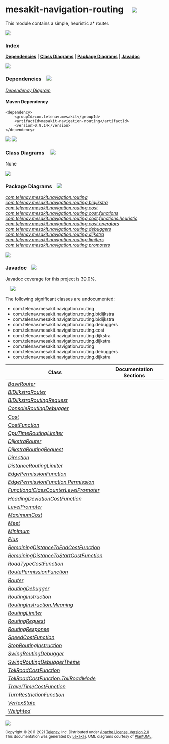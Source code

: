 [//]: # (start-user-text)



[//]: # (end-user-text)

# mesakit-navigation-routing &nbsp;&nbsp; <img src="https://telenav.github.io/telenav-assets/images/icons/branch-32.png" srcset="https://telenav.github.io/telenav-assets/images/icons/branch-32-2x.png 2x"/>

This module contains a simple, heuristic a* router.

<img src="https://telenav.github.io/telenav-assets/images/separators/horizontal-line-512.png" srcset="https://telenav.github.io/telenav-assets/images/separators/horizontal-line-512-2x.png 2x"/>

### Index



[**Dependencies**](#dependencies) | [**Class Diagrams**](#class-diagrams) | [**Package Diagrams**](#package-diagrams) | [**Javadoc**](#javadoc)

<img src="https://telenav.github.io/telenav-assets/images/separators/horizontal-line-512.png" srcset="https://telenav.github.io/telenav-assets/images/separators/horizontal-line-512-2x.png 2x"/>

### Dependencies <a name="dependencies"></a> &nbsp;&nbsp; <img src="https://telenav.github.io/telenav-assets/images/icons/dependencies-32.png" srcset="https://telenav.github.io/telenav-assets/images/icons/dependencies-32-2x.png 2x"/>

[*Dependency Diagram*](https://www.mesakit.org/0.9.14/lexakai/mesakit/mesakit-navigation/routing/documentation/diagrams/dependencies.svg)

#### Maven Dependency

    <dependency>
        <groupId>com.telenav.mesakit</groupId>
        <artifactId>mesakit-navigation-routing</artifactId>
        <version>0.9.14</version>
    </dependency>

<img src="https://telenav.github.io/telenav-assets/images/separators/horizontal-line-128.png" srcset="https://telenav.github.io/telenav-assets/images/separators/horizontal-line-128-2x.png 2x"/>

[//]: # (start-user-text)



[//]: # (end-user-text)

<img src="https://telenav.github.io/telenav-assets/images/separators/horizontal-line-128.png" srcset="https://telenav.github.io/telenav-assets/images/separators/horizontal-line-128-2x.png 2x"/>

### Class Diagrams <a name="class-diagrams"></a> &nbsp; &nbsp; <img src="https://telenav.github.io/telenav-assets/images/icons/diagram-40.png" srcset="https://telenav.github.io/telenav-assets/images/icons/diagram-40-2x.png 2x"/>

None

<img src="https://telenav.github.io/telenav-assets/images/separators/horizontal-line-128.png" srcset="https://telenav.github.io/telenav-assets/images/separators/horizontal-line-128-2x.png 2x"/>

### Package Diagrams <a name="package-diagrams"></a> &nbsp;&nbsp; <img src="https://telenav.github.io/telenav-assets/images/icons/box-24.png" srcset="https://telenav.github.io/telenav-assets/images/icons/box-24-2x.png 2x"/>

[*com.telenav.mesakit.navigation.routing*](https://www.mesakit.org/0.9.14/lexakai/mesakit/mesakit-navigation/routing/documentation/diagrams/com.telenav.mesakit.navigation.routing.svg)  
[*com.telenav.mesakit.navigation.routing.bidijkstra*](https://www.mesakit.org/0.9.14/lexakai/mesakit/mesakit-navigation/routing/documentation/diagrams/com.telenav.mesakit.navigation.routing.bidijkstra.svg)  
[*com.telenav.mesakit.navigation.routing.cost*](https://www.mesakit.org/0.9.14/lexakai/mesakit/mesakit-navigation/routing/documentation/diagrams/com.telenav.mesakit.navigation.routing.cost.svg)  
[*com.telenav.mesakit.navigation.routing.cost.functions*](https://www.mesakit.org/0.9.14/lexakai/mesakit/mesakit-navigation/routing/documentation/diagrams/com.telenav.mesakit.navigation.routing.cost.functions.svg)  
[*com.telenav.mesakit.navigation.routing.cost.functions.heuristic*](https://www.mesakit.org/0.9.14/lexakai/mesakit/mesakit-navigation/routing/documentation/diagrams/com.telenav.mesakit.navigation.routing.cost.functions.heuristic.svg)  
[*com.telenav.mesakit.navigation.routing.cost.operators*](https://www.mesakit.org/0.9.14/lexakai/mesakit/mesakit-navigation/routing/documentation/diagrams/com.telenav.mesakit.navigation.routing.cost.operators.svg)  
[*com.telenav.mesakit.navigation.routing.debuggers*](https://www.mesakit.org/0.9.14/lexakai/mesakit/mesakit-navigation/routing/documentation/diagrams/com.telenav.mesakit.navigation.routing.debuggers.svg)  
[*com.telenav.mesakit.navigation.routing.dijkstra*](https://www.mesakit.org/0.9.14/lexakai/mesakit/mesakit-navigation/routing/documentation/diagrams/com.telenav.mesakit.navigation.routing.dijkstra.svg)  
[*com.telenav.mesakit.navigation.routing.limiters*](https://www.mesakit.org/0.9.14/lexakai/mesakit/mesakit-navigation/routing/documentation/diagrams/com.telenav.mesakit.navigation.routing.limiters.svg)  
[*com.telenav.mesakit.navigation.routing.promoters*](https://www.mesakit.org/0.9.14/lexakai/mesakit/mesakit-navigation/routing/documentation/diagrams/com.telenav.mesakit.navigation.routing.promoters.svg)

<img src="https://telenav.github.io/telenav-assets/images/separators/horizontal-line-128.png" srcset="https://telenav.github.io/telenav-assets/images/separators/horizontal-line-128-2x.png 2x"/>

### Javadoc <a name="javadoc"></a> &nbsp;&nbsp; <img src="https://telenav.github.io/telenav-assets/images/icons/books-24.png" srcset="https://telenav.github.io/telenav-assets/images/icons/books-24-2x.png 2x"/>

Javadoc coverage for this project is 39.0%.  
  
&nbsp; &nbsp; <img src="https://telenav.github.io/telenav-assets/images/meters/meter-40-96.png" srcset="https://telenav.github.io/telenav-assets/images/meters/meter-40-96-2x.png 2x"/>


The following significant classes are undocumented:  

- com.telenav.mesakit.navigation.routing  
- com.telenav.mesakit.navigation.routing.bidijkstra  
- com.telenav.mesakit.navigation.routing.bidijkstra  
- com.telenav.mesakit.navigation.routing.debuggers  
- com.telenav.mesakit.navigation.routing.cost  
- com.telenav.mesakit.navigation.routing.dijkstra  
- com.telenav.mesakit.navigation.routing.dijkstra  
- com.telenav.mesakit.navigation.routing  
- com.telenav.mesakit.navigation.routing.debuggers  
- com.telenav.mesakit.navigation.routing.dijkstra

| Class | Documentation Sections |
|---|---|
| [*BaseRouter*](https://www.mesakit.org/0.9.14/javadoc/mesakit/mesakit.navigation.routing//////////////////////////////////////////////////.html) |  |  
| [*BiDijkstraRouter*](https://www.mesakit.org/0.9.14/javadoc/mesakit/mesakit.navigation.routing///////////////////////////////////////////////////////////////////.html) |  |  
| [*BiDijkstraRoutingRequest*](https://www.mesakit.org/0.9.14/javadoc/mesakit/mesakit.navigation.routing///////////////////////////////////////////////////////////////////////////.html) |  |  
| [*ConsoleRoutingDebugger*](https://www.mesakit.org/0.9.14/javadoc/mesakit/mesakit.navigation.routing////////////////////////////////////////////////////////////////////////.html) |  |  
| [*Cost*](https://www.mesakit.org/0.9.14/javadoc/mesakit/mesakit.navigation.routing/////////////////////////////////////////////////.html) |  |  
| [*CostFunction*](https://www.mesakit.org/0.9.14/javadoc/mesakit/mesakit.navigation.routing/////////////////////////////////////////////////////////.html) |  |  
| [*CpuTimeRoutingLimiter*](https://www.mesakit.org/0.9.14/javadoc/mesakit/mesakit.navigation.routing//////////////////////////////////////////////////////////////////////.html) |  |  
| [*DijkstraRouter*](https://www.mesakit.org/0.9.14/javadoc/mesakit/mesakit.navigation.routing///////////////////////////////////////////////////////////////.html) |  |  
| [*DijkstraRoutingRequest*](https://www.mesakit.org/0.9.14/javadoc/mesakit/mesakit.navigation.routing///////////////////////////////////////////////////////////////////////.html) |  |  
| [*Direction*](https://www.mesakit.org/0.9.14/javadoc/mesakit/mesakit.navigation.routing//////////////////////////////////////////////////////////.html) |  |  
| [*DistanceRoutingLimiter*](https://www.mesakit.org/0.9.14/javadoc/mesakit/mesakit.navigation.routing///////////////////////////////////////////////////////////////////////.html) |  |  
| [*EdgePermissionFunction*](https://www.mesakit.org/0.9.14/javadoc/mesakit/mesakit.navigation.routing///////////////////////////////////////////////////////////////////.html) |  |  
| [*EdgePermissionFunction.Permission*](https://www.mesakit.org/0.9.14/javadoc/mesakit/mesakit.navigation.routing//////////////////////////////////////////////////////////////////////////////.html) |  |  
| [*FunctionalClassCounterLevelPromoter*](https://www.mesakit.org/0.9.14/javadoc/mesakit/mesakit.navigation.routing/////////////////////////////////////////////////////////////////////////////////////.html) |  |  
| [*HeadingDeviationCostFunction*](https://www.mesakit.org/0.9.14/javadoc/mesakit/mesakit.navigation.routing/////////////////////////////////////////////////////////////////////////////////////////////.html) |  |  
| [*LevelPromoter*](https://www.mesakit.org/0.9.14/javadoc/mesakit/mesakit.navigation.routing/////////////////////////////////////////////////////.html) |  |  
| [*MaximumCost*](https://www.mesakit.org/0.9.14/javadoc/mesakit/mesakit.navigation.routing//////////////////////////////////////////////////////////////////.html) |  |  
| [*Meet*](https://www.mesakit.org/0.9.14/javadoc/mesakit/mesakit.navigation.routing/////////////////////////////////////////////////////.html) |  |  
| [*Minimum*](https://www.mesakit.org/0.9.14/javadoc/mesakit/mesakit.navigation.routing//////////////////////////////////////////////////////////////.html) |  |  
| [*Plus*](https://www.mesakit.org/0.9.14/javadoc/mesakit/mesakit.navigation.routing///////////////////////////////////////////////////////////.html) |  |  
| [*RemainingDistanceToEndCostFunction*](https://www.mesakit.org/0.9.14/javadoc/mesakit/mesakit.navigation.routing///////////////////////////////////////////////////////////////////////////////////////////////////.html) |  |  
| [*RemainingDistanceToStartCostFunction*](https://www.mesakit.org/0.9.14/javadoc/mesakit/mesakit.navigation.routing/////////////////////////////////////////////////////////////////////////////////////////////////////.html) |  |  
| [*RoadTypeCostFunction*](https://www.mesakit.org/0.9.14/javadoc/mesakit/mesakit.navigation.routing/////////////////////////////////////////////////////////////////////////////////////.html) |  |  
| [*RoutePermissionFunction*](https://www.mesakit.org/0.9.14/javadoc/mesakit/mesakit.navigation.routing////////////////////////////////////////////////////////////////////.html) |  |  
| [*Router*](https://www.mesakit.org/0.9.14/javadoc/mesakit/mesakit.navigation.routing//////////////////////////////////////////////.html) |  |  
| [*RoutingDebugger*](https://www.mesakit.org/0.9.14/javadoc/mesakit/mesakit.navigation.routing///////////////////////////////////////////////////////.html) |  |  
| [*RoutingInstruction*](https://www.mesakit.org/0.9.14/javadoc/mesakit/mesakit.navigation.routing//////////////////////////////////////////////////////////.html) |  |  
| [*RoutingInstruction.Meaning*](https://www.mesakit.org/0.9.14/javadoc/mesakit/mesakit.navigation.routing//////////////////////////////////////////////////////////////////.html) |  |  
| [*RoutingLimiter*](https://www.mesakit.org/0.9.14/javadoc/mesakit/mesakit.navigation.routing//////////////////////////////////////////////////////.html) |  |  
| [*RoutingRequest*](https://www.mesakit.org/0.9.14/javadoc/mesakit/mesakit.navigation.routing//////////////////////////////////////////////////////.html) |  |  
| [*RoutingResponse*](https://www.mesakit.org/0.9.14/javadoc/mesakit/mesakit.navigation.routing///////////////////////////////////////////////////////.html) |  |  
| [*SpeedCostFunction*](https://www.mesakit.org/0.9.14/javadoc/mesakit/mesakit.navigation.routing//////////////////////////////////////////////////////////////////////////////////.html) |  |  
| [*StopRoutingInstruction*](https://www.mesakit.org/0.9.14/javadoc/mesakit/mesakit.navigation.routing//////////////////////////////////////////////////////////////.html) |  |  
| [*SwingRoutingDebugger*](https://www.mesakit.org/0.9.14/javadoc/mesakit/mesakit.navigation.routing//////////////////////////////////////////////////////////////////////.html) |  |  
| [*SwingRoutingDebuggerTheme*](https://www.mesakit.org/0.9.14/javadoc/mesakit/mesakit.navigation.routing///////////////////////////////////////////////////////////////////////////.html) |  |  
| [*TollRoadCostFunction*](https://www.mesakit.org/0.9.14/javadoc/mesakit/mesakit.navigation.routing///////////////////////////////////////////////////////////////////////////.html) |  |  
| [*TollRoadCostFunction.TollRoadMode*](https://www.mesakit.org/0.9.14/javadoc/mesakit/mesakit.navigation.routing////////////////////////////////////////////////////////////////////////////////////////.html) |  |  
| [*TravelTimeCostFunction*](https://www.mesakit.org/0.9.14/javadoc/mesakit/mesakit.navigation.routing/////////////////////////////////////////////////////////////////////////////.html) |  |  
| [*TurnRestrictionFunction*](https://www.mesakit.org/0.9.14/javadoc/mesakit/mesakit.navigation.routing//////////////////////////////////////////////////////////////////////////////.html) |  |  
| [*VertexState*](https://www.mesakit.org/0.9.14/javadoc/mesakit/mesakit.navigation.routing////////////////////////////////////////////////////////////.html) |  |  
| [*Weighted*](https://www.mesakit.org/0.9.14/javadoc/mesakit/mesakit.navigation.routing///////////////////////////////////////////////////////////////.html) |  |  

[//]: # (start-user-text)



[//]: # (end-user-text)

<img src="https://telenav.github.io/telenav-assets/images/separators/horizontal-line-512.png" srcset="https://telenav.github.io/telenav-assets/images/separators/horizontal-line-512-2x.png 2x"/>

<sub>Copyright &#169; 2011-2021 [Telenav](https://telenav.com), Inc. Distributed under [Apache License, Version 2.0](LICENSE)</sub>  
<sub>This documentation was generated by [Lexakai](https://lexakai.org). UML diagrams courtesy of [PlantUML](https://plantuml.com).</sub>
